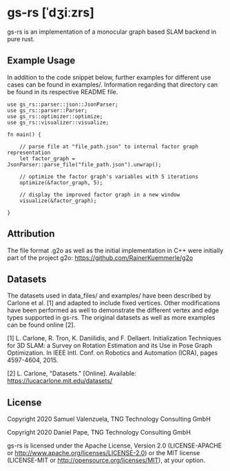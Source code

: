 # gs-rs [ˈdʒiːzrs]

gs-rs is an implementation of a monocular graph based SLAM backend in pure rust.


## Example Usage

In addition to the code snippet below, further examples for different use cases can be found in examples/. Information regarding that directory can be found in its respective README file.

```
use gs_rs::parser::json::JsonParser;
use gs_rs::parser::Parser;
use gs_rs::optimizer::optimize;
use gs_rs::visualizer::visualize;

fn main() {

    // parse file at "file_path.json" to internal factor graph representation
    let factor_graph = JsonParser::parse_file("file_path.json").unwrap();

    // optimize the factor graph's variables with 5 iterations
    optimize(&factor_graph, 5);

    // display the improved factor graph in a new window
    visualize(&factor_graph);

}
```

## Attribution

The file format .g2o as well as the initial implementation in C++ were initially part of the project g2o: https://github.com/RainerKuemmerle/g2o

## Datasets

The datasets used in data_files/ and examples/ have been described by Carlone et al. [1] and adapted to include fixed vertices. Other modifications have been performed as well to demonstrate the different vertex and edge types supported in gs-rs. The original datasets as well as more examples can be found online [2].

[1] L. Carlone, R. Tron, K. Daniilidis, and F. Dellaert. Initialization Techniques for 3D SLAM: a Survey on Rotation Estimation and its Use in Pose Graph Optimization. In IEEE Intl. Conf. on Robotics and Automation (ICRA), pages 4597-4604, 2015.

[2] L. Carlone, "Datasets." [Online]. Available: https://lucacarlone.mit.edu/datasets/


## License

Copyright 2020 Samuel Valenzuela, TNG Technology Consulting GmbH

Copyright 2020 Daniel Pape, TNG Technology Consulting GmbH

gs-rs is licensed under the Apache License, Version 2.0 (LICENSE-APACHE or
http://www.apache.org/licenses/LICENSE-2.0) or the MIT license (LICENSE-MIT or http://opensource.org/licenses/MIT), at your option.